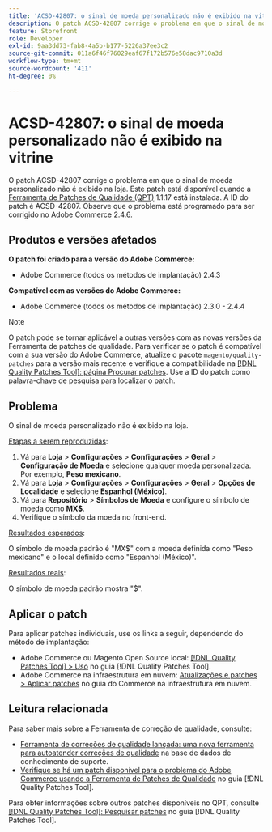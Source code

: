 ```yaml
---
title: 'ACSD-42807: o sinal de moeda personalizado não é exibido na vitrine'
description: O patch ACSD-42807 corrige o problema em que o sinal de moeda personalizado não é exibido na loja. Este patch está disponível quando a [Ferramenta de correções de qualidade (QPT)](https://experienceleague.adobe.com/en/docs/commerce-operations/tools/quality-patches-tool/quality-patches-tool-to-self-serve-quality-patches) 1.1.17 está instalada. A ID do patch é ACSD-42807. Observe que o problema está programado para ser corrigido no Adobe Commerce 2.4.6.
feature: Storefront
role: Developer
exl-id: 9aa3dd73-fab8-4a5b-b177-5226a37ee3c2
source-git-commit: 011a6f46f76029eaf67f172b576e58dac9710a3d
workflow-type: tm+mt
source-wordcount: '411'
ht-degree: 0%

---
```


# ACSD-42807: o sinal de moeda personalizado não é exibido na vitrine

O patch ACSD-42807 corrige o problema em que o sinal de moeda personalizado não é exibido na loja. Este patch está disponível quando a [Ferramenta de Patches de Qualidade (QPT)](https://experienceleague.adobe.com/en/docs/commerce-operations/tools/quality-patches-tool/quality-patches-tool-to-self-serve-quality-patches) 1.1.17 está instalada. A ID do patch é ACSD-42807. Observe que o problema está programado para ser corrigido no Adobe Commerce 2.4.6.

## Produtos e versões afetados

**O patch foi criado para a versão do Adobe Commerce:**

* Adobe Commerce (todos os métodos de implantação) 2.4.3

**Compatível com as versões do Adobe Commerce:**

* Adobe Commerce (todos os métodos de implantação) 2.3.0 - 2.4.4

>[!NOTE]
>
>O patch pode se tornar aplicável a outras versões com as novas versões da Ferramenta de patches de qualidade. Para verificar se o patch é compatível com a sua versão do Adobe Commerce, atualize o pacote `magento/quality-patches` para a versão mais recente e verifique a compatibilidade na [[!DNL Quality Patches Tool]: página Procurar patches](https://experienceleague.adobe.com/en/docs/commerce-operations/tools/quality-patches-tool/quality-patches-tool-to-self-serve-quality-patches). Use a ID do patch como palavra-chave de pesquisa para localizar o patch.

## Problema

O sinal de moeda personalizado não é exibido na loja.

<u>Etapas a serem reproduzidas</u>:

1. Vá para **Loja** > **Configurações** > **Configurações** > **Geral** > **Configuração de Moeda** e selecione qualquer moeda personalizada. Por exemplo, **Peso mexicano**.
1. Vá para **Loja** > **Configurações** > **Configurações** > **Geral** > **Opções de Localidade** e selecione **Espanhol (México)**.
1. Vá para **Repositório** > **Símbolos de Moeda** e configure o símbolo de moeda como **MX$**.
1. Verifique o símbolo da moeda no front-end.

<u>Resultados esperados</u>:

O símbolo de moeda padrão é &quot;MX$&quot; com a moeda definida como &quot;Peso mexicano&quot; e o local definido como &quot;Espanhol (México)&quot;.

<u>Resultados reais</u>:

O símbolo de moeda padrão mostra &quot;$&quot;.

## Aplicar o patch

Para aplicar patches individuais, use os links a seguir, dependendo do método de implantação:

* Adobe Commerce ou Magento Open Source local: [[!DNL Quality Patches Tool] > Uso](/help/tools/quality-patches-tool/usage.md) no guia [!DNL Quality Patches Tool].
* Adobe Commerce na infraestrutura em nuvem: [Atualizações e patches > Aplicar patches](https://experienceleague.adobe.com/docs/commerce-cloud-service/user-guide/develop/upgrade/apply-patches.html) no guia do Commerce na infraestrutura em nuvem.

## Leitura relacionada

Para saber mais sobre a Ferramenta de correção de qualidade, consulte:

* [Ferramenta de correções de qualidade lançada: uma nova ferramenta para autoatender correções de qualidade](https://experienceleague.adobe.com/en/docs/commerce-operations/tools/quality-patches-tool/quality-patches-tool-to-self-serve-quality-patches) na base de dados de conhecimento de suporte.
* [Verifique se há um patch disponível para o problema do Adobe Commerce usando a Ferramenta de Patches de Qualidade](/help/tools/quality-patches-tool/patches-available-in-qpt/check-patch-for-magento-issue-with-magento-quality-patches.md) no guia [!DNL Quality Patches Tool].

Para obter informações sobre outros patches disponíveis no QPT, consulte [[!DNL Quality Patches Tool]: Pesquisar patches](https://experienceleague.adobe.com/tools/commerce-quality-patches/index.html) no guia [!DNL Quality Patches Tool].
